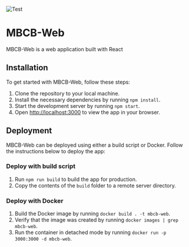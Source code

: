 ![Test](https://github.com/dipankarbd/mbcb-web/actions/workflows/test.yml/badge.svg)

# MBCB-Web

MBCB-Web is a web application built with React

## Installation

To get started with MBCB-Web, follow these steps:

1. Clone the repository to your local machine.
2. Install the necessary dependencies by running `npm install`.
3. Start the development server by running `npm start`.
4. Open [http://localhost:3000](http://localhost:3000) to view the app in your browser.


## Deployment

MBCB-Web can be deployed using either a build script or Docker. Follow the instructions below to deploy the app:

### Deploy with build script

1. Run `npm run build` to build the app for production.
2. Copy the contents of the `build` folder to a remote server directory.

### Deploy with Docker

1. Build the Docker image by running `docker build . -t mbcb-web`.
2. Verify that the image was created by running `docker images | grep mbcb-web`.
3. Run the container in detached mode by running `docker run -p 3000:3000 -d mbcb-web`.

 